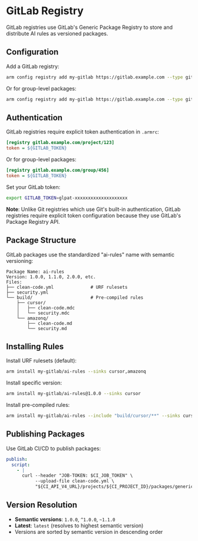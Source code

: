# GitLab Registry

GitLab registries use GitLab's Generic Package Registry to store and distribute AI rules as versioned packages.

## Configuration

Add a GitLab registry:

```bash
arm config registry add my-gitlab https://gitlab.example.com --type gitlab --project-id 123
```

Or for group-level packages:

```bash
arm config registry add my-gitlab https://gitlab.example.com --type gitlab --group-id 456
```

## Authentication

GitLab registries require explicit token authentication in `.armrc`:

```ini
[registry gitlab.example.com/project/123]
token = ${GITLAB_TOKEN}
```

Or for group-level packages:

```ini
[registry gitlab.example.com/group/456]
token = ${GITLAB_TOKEN}
```

Set your GitLab token:
```bash
export GITLAB_TOKEN=glpat-xxxxxxxxxxxxxxxxxxxx
```

**Note**: Unlike Git registries which use Git's built-in authentication, GitLab registries require explicit token configuration because they use GitLab's Package Registry API.

## Package Structure

GitLab packages use the standardized "ai-rules" name with semantic versioning:

```
Package Name: ai-rules
Version: 1.0.0, 1.1.0, 2.0.0, etc.
Files:
├── clean-code.yml              # URF rulesets
├── security.yml
└── build/                      # Pre-compiled rules
    ├── cursor/
    │   ├── clean-code.mdc
    │   └── security.mdc
    └── amazonq/
        ├── clean-code.md
        └── security.md
```

## Installing Rules

Install URF rulesets (default):
```bash
arm install my-gitlab/ai-rules --sinks cursor,amazonq
```

Install specific version:
```bash
arm install my-gitlab/ai-rules@1.0.0 --sinks cursor
```

Install pre-compiled rules:
```bash
arm install my-gitlab/ai-rules --include "build/cursor/**" --sinks cursor
```

## Publishing Packages

Use GitLab CI/CD to publish packages:

```yaml
publish:
  script:
    - |
      curl --header "JOB-TOKEN: $CI_JOB_TOKEN" \
           --upload-file clean-code.yml \
           "${CI_API_V4_URL}/projects/${CI_PROJECT_ID}/packages/generic/ai-rules/1.0.0/clean-code.yml"
```

## Version Resolution

- **Semantic versions**: `1.0.0`, `^1.0.0`, `~1.1.0`
- **Latest**: `latest` (resolves to highest semantic version)
- Versions are sorted by semantic version in descending order
